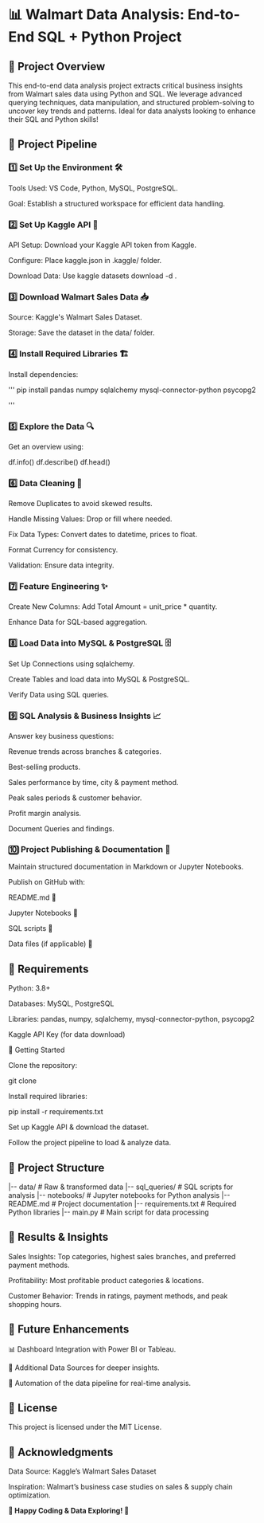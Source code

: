 # 📊 Walmart Data Analysis: End-to-End SQL + Python Project

## 🚀 Project Overview

This end-to-end data analysis project extracts critical business insights from Walmart sales data using Python and SQL. We leverage advanced querying techniques, data manipulation, and structured problem-solving to uncover key trends and patterns. Ideal for data analysts looking to enhance their SQL and Python skills!

## 🔄 Project Pipeline

### 1️⃣ Set Up the Environment 🛠️

Tools Used: VS Code, Python, MySQL, PostgreSQL.

Goal: Establish a structured workspace for efficient data handling.

### 2️⃣ Set Up Kaggle API 🔑

API Setup: Download your Kaggle API token from Kaggle.

Configure: Place kaggle.json in .kaggle/ folder.

Download Data: Use kaggle datasets download -d <dataset-path>.

### 3️⃣ Download Walmart Sales Data 📥

Source: Kaggle's Walmart Sales Dataset.

Storage: Save the dataset in the data/ folder.

### 4️⃣ Install Required Libraries 🏗️

Install dependencies:

''' 
pip install pandas numpy sqlalchemy mysql-connector-python psycopg2 

'''

### 5️⃣ Explore the Data 🔍

Get an overview using:

df.info()
df.describe()
df.head()

### 6️⃣ Data Cleaning 🧹

Remove Duplicates to avoid skewed results.

Handle Missing Values: Drop or fill where needed.

Fix Data Types: Convert dates to datetime, prices to float.

Format Currency for consistency.

Validation: Ensure data integrity.

### 7️⃣ Feature Engineering ✨

Create New Columns: Add Total Amount = unit_price * quantity.

Enhance Data for SQL-based aggregation.

### 8️⃣ Load Data into MySQL & PostgreSQL 🗄️

Set Up Connections using sqlalchemy.

Create Tables and load data into MySQL & PostgreSQL.

Verify Data using SQL queries.

### 9️⃣ SQL Analysis & Business Insights 📈

Answer key business questions:

Revenue trends across branches & categories.

Best-selling products.

Sales performance by time, city & payment method.

Peak sales periods & customer behavior.

Profit margin analysis.

Document Queries and findings.

### 🔟 Project Publishing & Documentation 📄

Maintain structured documentation in Markdown or Jupyter Notebooks.

Publish on GitHub with:

README.md 📘

Jupyter Notebooks 📓

SQL scripts 📜

Data files (if applicable) 📂

## 📌 Requirements

Python: 3.8+

Databases: MySQL, PostgreSQL

Libraries: pandas, numpy, sqlalchemy, mysql-connector-python, psycopg2

Kaggle API Key (for data download)

🏁 Getting Started

Clone the repository:

git clone <repo-url>


Install required libraries:

pip install -r requirements.txt

Set up Kaggle API & download the dataset.

Follow the project pipeline to load & analyze data.

## 📂 Project Structure
|-- data/                     # Raw & transformed data
|-- sql_queries/              # SQL scripts for analysis
|-- notebooks/                # Jupyter notebooks for Python analysis
|-- README.md                 # Project documentation
|-- requirements.txt          # Required Python libraries
|-- main.py                   # Main script for data processing

## 🔎 Results & Insights

Sales Insights: Top categories, highest sales branches, and preferred payment methods.

Profitability: Most profitable product categories & locations.

Customer Behavior: Trends in ratings, payment methods, and peak shopping hours.

## 🌟 Future Enhancements

📊 Dashboard Integration with Power BI or Tableau.

🔗 Additional Data Sources for deeper insights.

🤖 Automation of the data pipeline for real-time analysis.

## 📜 License

This project is licensed under the MIT License.

## 🙌 Acknowledgments

Data Source: Kaggle’s Walmart Sales Dataset

Inspiration: Walmart’s business case studies on sales & supply chain optimization.


**🚀 Happy Coding & Data Exploring! 🎯**
